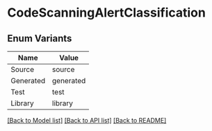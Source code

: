 # CodeScanningAlertClassification

## Enum Variants

| Name | Value |
|---- | -----|
| Source | source |
| Generated | generated |
| Test | test |
| Library | library |


[[Back to Model list]](../README.md#documentation-for-models) [[Back to API list]](../README.md#documentation-for-api-endpoints) [[Back to README]](../README.md)


